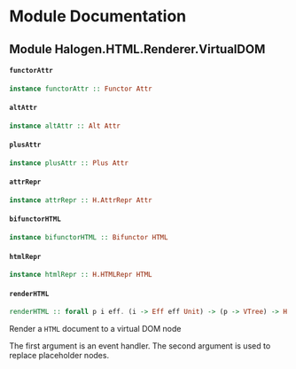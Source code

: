 # Module Documentation

## Module Halogen.HTML.Renderer.VirtualDOM

#### `functorAttr`

``` purescript
instance functorAttr :: Functor Attr
```


#### `altAttr`

``` purescript
instance altAttr :: Alt Attr
```


#### `plusAttr`

``` purescript
instance plusAttr :: Plus Attr
```


#### `attrRepr`

``` purescript
instance attrRepr :: H.AttrRepr Attr
```


#### `bifunctorHTML`

``` purescript
instance bifunctorHTML :: Bifunctor HTML
```


#### `htmlRepr`

``` purescript
instance htmlRepr :: H.HTMLRepr HTML
```


#### `renderHTML`

``` purescript
renderHTML :: forall p i eff. (i -> Eff eff Unit) -> (p -> VTree) -> H.HTML p i -> VTree
```

Render a `HTML` document to a virtual DOM node

The first argument is an event handler.
The second argument is used to replace placeholder nodes.



